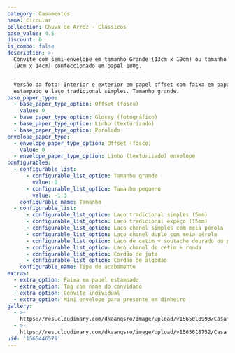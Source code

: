 ```yaml
---
category: Casamentos
name: Circular
collection: Chuva de Arroz - Clássicos
base_value: 4.5
discount: 0
is_combo: false
description: >-
  Convite com semi-envelope em tamanho Grande (13cm x 19cm) ou tamanho Pequeno
  (9cm x 14cm) confeccionado em papel 180g.


  Versão da foto: Interior e exterior em papel offset com faixa em papel
  estampado e laço tradicional simples. Tamanho grande.
base_paper_type:
  - base_paper_type_option: Offset (fosco)
    value: 0
  - base_paper_type_option: Glossy (fotográfico)
  - base_paper_type_option: Linho (texturizado)
  - base_paper_type_option: Perolado
envelope_paper_type:
  - envelope_paper_type_option: Offset (fosco)
    value: 0
  - envelope_paper_type_option: Linho (texturizado) envelope
configurables:
  - configurable_list:
      - configurable_list_option: Tamanho grande
        value: 0
      - configurable_list_option: Tamanho pequeno
        value: -1.3
    configurable_name: Tamanho
  - configurable_list:
      - configurable_list_option: Laço tradicional simples (5mm)
      - configurable_list_option: Laço tradicional expeço (15mm)
      - configurable_list_option: Laço chanel simples com meia pérola
      - configurable_list_option: Laço chanel duplo com meia pérola
      - configurable_list_option: Laço de cetim + soutache dourado ou prateado
      - configurable_list_option: Laço chanel de cetim + renda
      - configurable_list_option: Cordão de juta
      - configurable_list_option: Cordão de algodão
    configurable_name: Tipo de acabamento
extras:
  - extra_option: Faixa em papel estampado
  - extra_option: Tag com nome do convidado
  - extra_option: Convite individual
  - extra_option: Mini envelope para presente em dinheiro
gallery:
  - >-
    https://res.cloudinary.com/dkaanqsro/image/upload/v1565018993/Casamentos/Modelo-Circular-2_ct8vd1.jpg
  - >-
    https://res.cloudinary.com/dkaanqsro/image/upload/v1565018752/Casamentos/Modelo-Circular-1_avwzau.jpg
uid: '1565446579'
---
```


